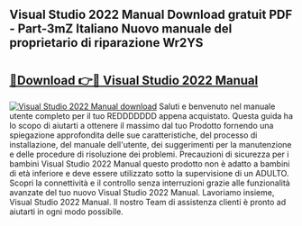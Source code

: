 ## Visual Studio 2022 Manual Download gratuit PDF - Part-3mZ Italiano Nuovo manuale del proprietario di riparazione Wr2YS

# <h2><a href="http://dfchaq.blite.top/?on=Visual+Studio+2022+Manual">🔗Download 👉🔴 Visual Studio 2022 Manual</a></h2>

[![Visual Studio 2022 Manual download](https://i.imgur.com/lujVjoI.png)](http://dfchaq.blite.top/?on=Visual+Studio+2022+Manual)
Saluti e benvenuto nel manuale utente completo per il tuo REDDDDDDD appena acquistato. Questa guida ha lo scopo di aiutarti a ottenere il massimo dal tuo Prodotto fornendo una spiegazione approfondita delle sue caratteristiche, del processo di installazione, del manuale dell'utente, dei suggerimenti per la manutenzione e delle procedure di risoluzione dei problemi. Precauzioni di sicurezza per i bambini Visual Studio 2022 Manual questo prodotto non è adatto a bambini di età inferiore e deve essere utilizzato sotto la supervisione di un ADULTO. Scopri la connettività e il controllo senza interruzioni grazie alle funzionalità avanzate del tuo nuovo Visual Studio 2022 Manual. Lavoriamo insieme, Visual Studio 2022 Manual. Il nostro Team di assistenza clienti è pronto ad aiutarti in ogni modo possibile.
